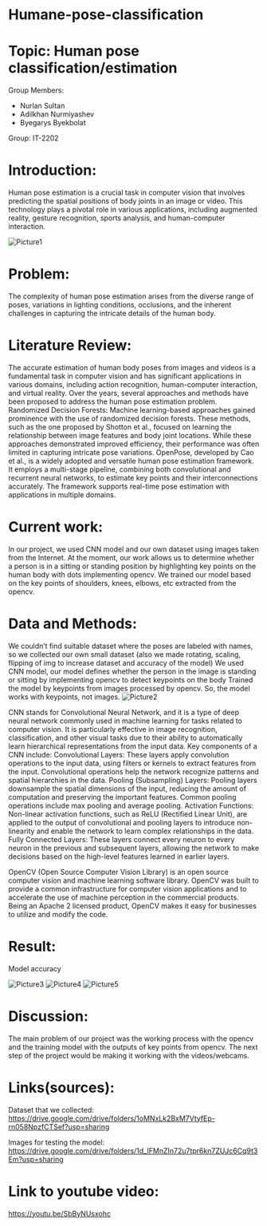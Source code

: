 # Humane-pose-classification
# Topic: Human pose classification/estimation

Group Members:
- Nurlan Sultan
- Adilkhan Nurmiyashev
- Byegarys Byekbolat

Group: IT-2202

# Introduction:

Human pose estimation is a crucial task in computer vision that involves predicting the spatial positions of body joints in an image or video. This technology plays a pivotal role in various applications, including augmented reality, gesture recognition, sports analysis, and human-computer interaction.

![Picture1](https://github.com/bell1ssimo/Humane-pose-classification/assets/151810267/4d1d87be-e760-4de8-96e8-2053d504f80d)

# Problem:

The complexity of human pose estimation arises from the diverse range of poses, variations in lighting conditions, occlusions, and the inherent challenges in capturing the intricate details of the human body.

# Literature Review:

The accurate estimation of human body poses from images and videos is a fundamental task in computer vision and has significant applications in various domains, including action recognition, human-computer interaction, and virtual reality. Over the years, several approaches and methods have been proposed to address the human pose estimation problem.
Randomized Decision Forests: Machine learning-based approaches gained prominence with the use of randomized decision forests. These methods, such as the one proposed by Shotton et al., focused on learning the relationship between image features and body joint locations. While these approaches demonstrated improved efficiency, their performance was often limited in capturing intricate pose variations.
OpenPose, developed by Cao et al., is a widely adopted and versatile human pose estimation framework. It employs a multi-stage pipeline, combining both convolutional and recurrent neural networks, to estimate key points and their interconnections accurately. The framework supports real-time pose estimation with applications in multiple domains.


# Current work:

In our project, we used CNN model and our own dataset using images taken from the Internet. At the moment, our work allows us to determine whether a person is in a sitting or standing position by highlighting key points on the human body with dots implementing opencv. We trained our model based on the key points of shoulders, knees, elbows, etc extracted from the opencv.

# Data and Methods:

We couldn’t find suitable dataset where the poses are labeled with names, so we collected our own small dataset (also we made rotating, scaling, flipping of img to increase dataset and accuracy of the model)
We used CNN model, our model defines whether the person in the image is standing or sitting  by implementing opencv to detect keypoints on the body
Trained the model by keypoints from images processed by opencv. So, the model works with keypoints, not images.
![Picture2](https://github.com/bell1ssimo/Humane-pose-classification/assets/151810267/2e3fd3ab-33de-413f-b276-8f8c10fdc41a)

CNN stands for Convolutional Neural Network, and it is a type of deep neural network commonly used in machine learning for tasks related to computer vision.
It is particularly effective in image recognition, classification, and other visual tasks due to their ability to automatically learn hierarchical representations from the input data.
Key components of a CNN include:
Convolutional Layers: These layers apply convolution operations to the input data, using filters or kernels to extract features from the input. Convolutional operations help the network recognize patterns and spatial hierarchies in the data.
Pooling (Subsampling) Layers: Pooling layers downsample the spatial dimensions of the input, reducing the amount of computation and preserving the important features. Common pooling operations include max pooling and average pooling.
Activation Functions: Non-linear activation functions, such as ReLU (Rectified Linear Unit), are applied to the output of convolutional and pooling layers to introduce non-linearity and enable the network to learn complex relationships in the data.
Fully Connected Layers: These layers connect every neuron to every neuron in the previous and subsequent layers, allowing the network to make decisions based on the high-level features learned in earlier layers.


OpenCV (Open Source Computer Vision Library) is an open source computer vision and machine learning software library. OpenCV was built to provide a common infrastructure for computer vision applications and to accelerate the use of machine perception in the commercial products. Being an Apache 2 licensed product, OpenCV makes it easy for businesses to utilize and modify the code.


# Result:

Model accuracy

![Picture3](https://github.com/bell1ssimo/Humane-pose-classification/assets/151810267/b5df9148-0148-4286-828b-e4b6a06403a7)
![Picture4](https://github.com/bell1ssimo/Humane-pose-classification/assets/151810267/a24d0722-cdde-4ce7-a9fa-2397cf271759)
![Picture5](https://github.com/bell1ssimo/Humane-pose-classification/assets/151810267/56d690f2-a4c2-482d-92d5-ac2be5adb524)




# Discussion:

The main problem of our project was the working process with the opencv and the training model with the outputs of key points from opencv.
The next step of the project would be making it working with the videos/webcams.

# Links(sources):

Dataset that we collected: https://drive.google.com/drive/folders/1oMNxLk2BxM7VtyfEp-rn058NpzfCTSef?usp=sharing

Images for testing the model: https://drive.google.com/drive/folders/1d_IFMnZIn72u7tpr6kn7ZUJc6Cq9t3Em?usp=sharing

# Link to youtube video:
https://youtu.be/SbByNUsxohc
